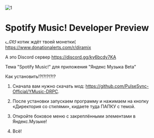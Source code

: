 ![1](https://github.com/Diramix/Spotify-Music/assets/79011730/36cf0146-6397-4ca0-8dfe-0c8d7077d62a)
# Spotify Music! Developer Preview

ᓚᘏᗢ котик ждёт твоей монетки(
https://www.donationalerts.com/r/diramix

А это Discord сервер
https://discord.gg/ky6bcdy7KA

Тема "Spotify Music!" для приложения "Яндекс Музыка Beta"

Как установить!?!?!?!?!?

1. Сначала вам нужно скачать мод: https://github.com/PulseSync-Official/YMusic-DRPC.
   
3. После установки запускаем программу и нажимаем на кнопку «Директория со стилями», кидаете туда ПАПКУ с темой.
   
5. Откройте боковое меню с закреплёнными элементами в Яндекс.Музыке!
   
7. Всё!
